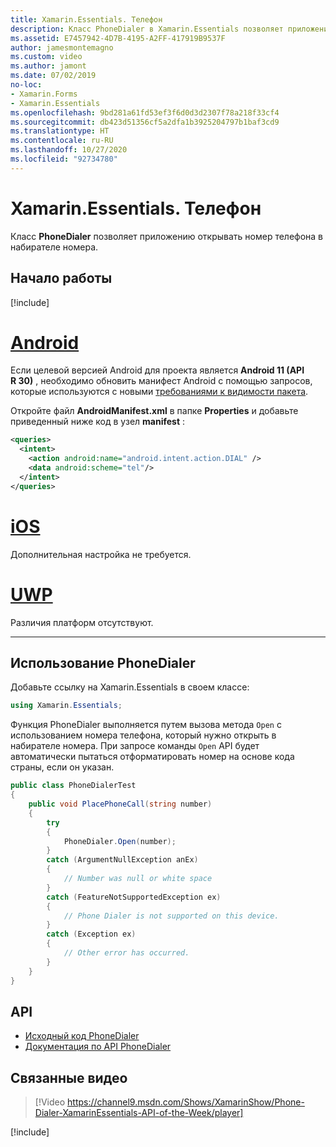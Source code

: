```yaml
---
title: Xamarin.Essentials. Телефон
description: Класс PhoneDialer в Xamarin.Essentials позволяет приложению открывать номер телефона в набирателе номера.
ms.assetid: E7457942-4D7B-4195-A2FF-417919B9537F
author: jamesmontemagno
ms.custom: video
ms.author: jamont
ms.date: 07/02/2019
no-loc:
- Xamarin.Forms
- Xamarin.Essentials
ms.openlocfilehash: 9bd281a61fd53ef3f6d0d3d2307f78a218f33cf4
ms.sourcegitcommit: db423d51356cf5a2dfa1b3925204797b1baf3cd9
ms.translationtype: HT
ms.contentlocale: ru-RU
ms.lasthandoff: 10/27/2020
ms.locfileid: "92734780"
---
```

# <a name="no-locxamarinessentials-phone-dialer"></a>Xamarin.Essentials. Телефон

Класс **PhoneDialer** позволяет приложению открывать номер телефона в набирателе номера.

## <a name="get-started"></a>Начало работы

[!include[](~/essentials/includes/get-started.md)]

# <a name="android"></a>[Android](#tab/android)

Если целевой версией Android для проекта является **Android 11 (API R 30)** , необходимо обновить манифест Android с помощью запросов, которые используются с новыми [требованиями к видимости пакета](https://developer.android.com/preview/privacy/package-visibility).

Откройте файл **AndroidManifest.xml** в папке **Properties** и добавьте приведенный ниже код в узел **manifest** :

```xml
<queries>
  <intent>
    <action android:name="android.intent.action.DIAL" />
    <data android:scheme="tel"/>
  </intent>
</queries>
```

# <a name="ios"></a>[iOS](#tab/ios)

Дополнительная настройка не требуется.

# <a name="uwp"></a>[UWP](#tab/uwp)

Различия платформ отсутствуют.

-----

## <a name="using-phone-dialer"></a>Использование PhoneDialer

Добавьте ссылку на Xamarin.Essentials в своем классе:

```csharp
using Xamarin.Essentials;
```

Функция PhoneDialer выполняется путем вызова метода `Open` с использованием номера телефона, который нужно открыть в набирателе номера. При запросе команды `Open` API будет автоматически пытаться отформатировать номер на основе кода страны, если он указан.

```csharp
public class PhoneDialerTest
{
    public void PlacePhoneCall(string number)
    {
        try
        {
            PhoneDialer.Open(number);
        }
        catch (ArgumentNullException anEx)
        {
            // Number was null or white space
        }
        catch (FeatureNotSupportedException ex)
        {
            // Phone Dialer is not supported on this device.
        }
        catch (Exception ex)
        {
            // Other error has occurred.
        }
    }
}
```

## <a name="api"></a>API

- [Исходный код PhoneDialer](https://github.com/xamarin/Essentials/tree/main/Xamarin.Essentials/PhoneDialer)
- [Документация по API PhoneDialer](xref:Xamarin.Essentials.PhoneDialer)

## <a name="related-video"></a>Связанные видео

> [!Video https://channel9.msdn.com/Shows/XamarinShow/Phone-Dialer-XamarinEssentials-API-of-the-Week/player]

[!include[](~/essentials/includes/xamarin-show-essentials.md)]
